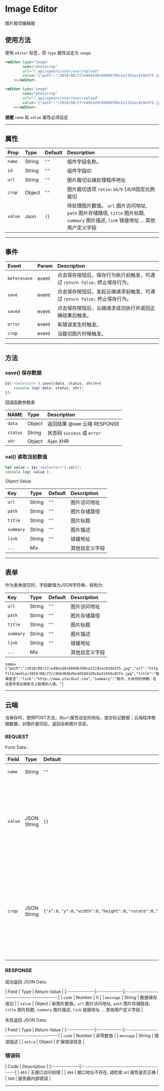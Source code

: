 # Image Editor

<p class="uk-text-lead"> 图片裁切编辑器 </p>

## 使用方法

使用 `editor` 标签，将 `type` 属性设定为 `image`

```html 
<editor	type="image" 
		name="photocrop"
		url="/_api/xpmsns/user/user/upload"
		value='{"path":"/2018/08/27/e49e1d9c8899b789ce21191ac819e375.jpg","url":"http://wss.xpmjs.com/static-file/media/2018/08/27/c966303bd5edd594320c6a7e5b9c83fe.jpg","title":"璀璨星空","link":"http://www.starover.com","summary":"银河，大自然的馈赠。在这里孕育出拥有无上智慧的人类。"}'
	></editor>
```


```html : demo 
<editor	type="image" 
		name="photocrop"
		url="/_api/xpmsns/user/user/upload"
		value='{"path":"/2018/08/27/e49e1d9c8899b789ce21191ac819e375.jpg","url":"http://wss.xpmjs.com/static-file/media/2018/08/27/c966303bd5edd594320c6a7e5b9c83fe.jpg","title":"璀璨星空","link":"http://www.starover.com","summary":"银河，大自然的馈赠。在这里孕育出拥有无上智慧的人类。"}'
	></editor>
```
**提醒**  `name` 和 `value` 属性必须设定

***

## 属性

| Prop          | Type    | Default | Description                                |
|:--------------|:--------|:--------|:-------------------------------------------|
| `name`        | String  | `""`	| 组件字段名称。								 |
| `id`  		| String  | `""`    | 组件字段ID 									 |
| `url`  		| String  | `""`    | 图片裁切云端处理程序地址		  				 |
| `crop`  		| Object  | `""`    | 图片裁切选项 `ratio:16/9` 16/9固定比例裁切	 |
| `value`  		| Json    | `{}`    | 待处理图片数值。 `url` 图片访问地址, `path` 图片存储路径, `title` 图片标题,	 `summary` 图片描述, `link` 链接地址 ... 其他用户定义字段 |

***

## 事件

| Event        	| Param   |  Description                               |
|:--------------|:--------|:-------------------------------------------|
| `beforesave`  | event   | 点击保存按钮后，保存行为执行前触发，可通过 `return false;` 终止保存行为。|
| `save`  		| event   | 点击保存按钮后，发起云端请求前触发，可通过 `return false;` 终止保存行为。  |
| `saved`  		| event   | 点击保存按钮后，云端请求成功执行并返回正确结果后触发。   |
| `error`  		| event   | 有错误发生时触发。	    					   |
| `crop`  		| event   | 当裁切图片时候触发。						   |

***


## 方法

### save() 保存数据

```javascript
$$('<selector>').save((data, status, xhr)=>{
	console.log( data, status, xhr);
});

```
回调函数参数表

| NAME        	| Type    |  Description                               |
|:--------------|:--------|:-------------------------------------------|
| `data` 		| Object  |  返回结果  @see 云端 RESPONSE 			   |
| `status` 		| String  |  状态码 `success` 或 `error` 				   |
| `xhr` 		| Object  |  Ajax XHR  								   |


### val()  读取当前数值

```javascript
let value = $$('<selector>').val();
console.log( value );

```

Object Value:

| Key           | Type    | Default | Description                                |
|:--------------|:--------|:--------|:-------------------------------------------|
| `url`         | String  | `""`	| 图片访问地址								 |
| `path`  		| String  | `""`    | 图片存储路径 								 |
| `title`  		| String  | `""`    | 图片标题		  				 			 |
| `summary`  	| String  | `""`    | 图片描述									 |
| `link`  		| String  | `""`    | 链接地址									 |
| `...`         | Mix     | 		| 其他自定义字段								 |



***

## 表单

作为表单提交时，字段数值为JSON字符串，结构为: 

| Key           | Type    | Default | Description                                |
|:--------------|:--------|:--------|:-------------------------------------------|
| `url`         | String  | `""`	| 图片访问地址								 |
| `path`  		| String  | `""`    | 图片存储路径 								 |
| `title`  		| String  | `""`    | 图片标题		  				 			 |
| `summary`  	| String  | `""`    | 图片描述									 |
| `link`  		| String  | `""`    | 链接地址									 |
| `...`         | Mix     | 		| 其他自定义字段								 |


```QueryString 
name={"path":"/2018/08/27/e49e1d9c8899b789ce21191ac819e375.jpg","url":"http://www.jianmoapp.com/static-file/media/2018/08/27/c966303bd5edd594320c6a7e5b9c83fe.jpg","title":"璀璨星空","link":"http://www.stardust.com","summary":"银河，大自然的馈赠。在这里孕育出拥有无上智慧的人类。"}
```

***

## 云端

当保存时，使用POST方法，向`url`属性设定的地址，提交标记数据；云端程序根据数据，对图片裁切后，返回全新图片信息。

### REQUEST

Form Data :

| Field         | Type    	   | Default | Description                                |
|:--------------|:-------------|:--------|:-------------------------------------------|
| `name`        | String 	   | `""`	| 组件字段名称							      |
| `value`       | JSON String  | `{}`	| 图片数值。`url` 图片访问地址, `path` 图片存储路径, `title` 图片标题,	 `summary` 图片描述, `link` 链接地址 ... 其他用户定义字段 |
| `crop`        | JSON String  | `{"x":0,"y":0,"width":0,"height":0,"rotate":0,"scaleX":1,"scaleY":1}`	| 裁切信息。`x` 裁切起点x轴坐标, `y` 裁切起点y轴坐标, `width` 裁切宽度, `height` 裁切高度,  `rotate` 旋转角度, `scaleX` x轴方向拉伸, 	`scaleY` y轴方向拉伸	|


### RESPONSE

成功返回 JSON Data:

| Field         | Type    	   | Return Value                                |
|:--------------|:-------------|:- ------------------------------------------|
| `code`        | Number 	   |  0 						      			 |
| `message`     | String 	   |  数据保存成功 						      	 |
| `value`       | Object       |  新图片数值。`url` 图片访问地址, `path` 图片存储路径, `title` 图片标题,	 `summary` 图片描述, `link` 链接地址 ... 其他用户定义字段 |


失败返回 JSON Data: 

| Field         | Type    	   | Return Value                                |
|:--------------|:-------------|:- ------------------------------------------|
| `code`        | Number 	   |  非零数值 					      			 |
| `message`     | String 	   |  错误描述 						      	 	 |
| `extra`       | Object 	   |  扩展错误信息 					      	 	 |


### 错误码

| Code          | Description                           	  |
|:--------------|:- ------------------------------------------|
| `403`         | 无接口访问权限 						      	  |
| `404`         | 接口地址不存在, 请检查 url 属性是否正确 		  |
| `500`         | 服务器内部错误 					    		  |

***




